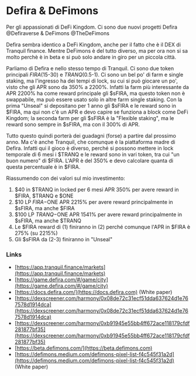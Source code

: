 # Defira & DeFimons

Per gli appassionati di DeFi Kingdom. Ci sono due nuovi progetti Defira @Defiraverse & DeFimons @TheDeFimons&#x20;

Defira sembra identico a DeFi Kingdom, anche per il fatto che è il DEX di Tranquil finance. Mentre DeFimons è del tutto diverso, ma per ora non si sa molto perchè è in beta e si può solo andare in giro per un piccola città.

Parliamo di Defira e nello stesso tempo di Tranquil. Ci sono due token principali $FIRA ($15-30) e $TRANQ ($0.5-1). Ci sono un bel po' di farm e single staking, ma l'ingresso ha dei tempi di lock, su cui si può giocare un po', visto che gli APR sono da 350% a 2200%. Infatti la farm più interessante da APR 2200% ha come reward principale gli $sFIRA, ma questo token non è swappabile, ma può essere usato solo in altre farm single staking. Con la prima "Unseal" si depositano per 1 anno gli $sFIRA e le reward sono in $FIRA, ma qui non c'è un APR e devo capire se funziona a block come DeFi Kingdom; la seconda farm per gli $sFIRA è la "Flexible staking", ma le reward sono sempre in $sFIRA, ma con il 300% di APR.

Tutto questo quindi porterà dei guadagni (forse) a partire dal prossimo anno. Ma c'è anche Tranquil, che comunque è la piattaforma madre di Defira. Infatti qui il gioco è diverso, perché si possono mettere in lock temporale di 6 mesi i $TRANQ e le reward sono in vari token, tra cui "un buon numero" di $FIRA. L'APR è del 350% e devo calcolare quanta di questa percentuale è in $FIRA.

Riassumendo con dei valori sul mio investimento:

1. $40 in $TRANQ in locked per 6 mesi APR 350% per avere reward in $FIRA, $TRANQ e $ONE
2. $10 LP $FIRA-$ONE APR 2215% per avere reward principalmente in $sFIRA, ma anche $FIRA
3. $100 LP $TRANQ-$ONE APR 1541% per avere reward  principalmente in $sFIRA, ma anche $TRANQ
4. Le $FIRA reward di (1) finiranno in (2) perché comunque l'APR in $FIRA è 275% (su 2215%)
5. Gli $sFIRA da (2-3) finiranno in "Unseal"

### Links

* [https://app.tranquil.finance/markets](https://app.tranquil.finance/markets)
* [https://game.defira.com/#/game/city](https://game.defira.com/#/game/city)
* [https://docs.defira.com/](https://docs.defira.com) (White paper)
* [https://dexscreener.com/harmony/0x08de72c31ecf51dda637624d1e767578d1914dca](https://dexscreener.com/harmony/0x08de72c31ecf51dda637624d1e767578d1914dca)
* [https://dexscreener.com/harmony/0xb91945e55bb4ff672ace118179cfdf281877bf35](https://dexscreener.com/harmony/0xb91945e55bb4ff672ace118179cfdf281877bf35)
* [https://beta.defimons.com/](https://beta.defimons.com)
* [https://defimons.medium.com/defimons-pixel-list-f4c545f31a2d](https://defimons.medium.com/defimons-pixel-list-f4c545f31a2d) (White paper)

##
